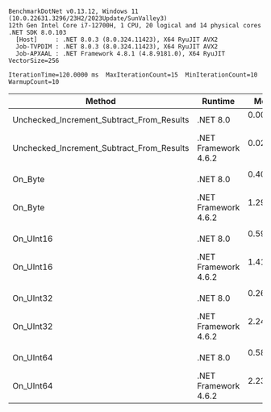 ```

BenchmarkDotNet v0.13.12, Windows 11 (10.0.22631.3296/23H2/2023Update/SunValley3)
12th Gen Intel Core i7-12700H, 1 CPU, 20 logical and 14 physical cores
.NET SDK 8.0.103
  [Host]     : .NET 8.0.3 (8.0.324.11423), X64 RyuJIT AVX2
  Job-TVPDIM : .NET 8.0.3 (8.0.324.11423), X64 RyuJIT AVX2
  Job-APXAAL : .NET Framework 4.8.1 (4.8.9181.0), X64 RyuJIT VectorSize=256

IterationTime=120.0000 ms  MaxIterationCount=15  MinIterationCount=10
WarmupCount=10

```

| Method                                    | Runtime              |      Mean |     Error |    StdDev | Ratio | RatioSD |
|-------------------------------------------|----------------------|----------:|----------:|----------:|------:|--------:|
| Unchecked_Increment_Subtract_From_Results | .NET 8.0             | 0.0000 ns | 0.0000 ns | 0.0000 ns |     ? |       ? |
| Unchecked_Increment_Subtract_From_Results | .NET Framework 4.6.2 | 0.0279 ns | 0.0109 ns | 0.0072 ns |     ? |       ? |
|                                           |                      |           |           |           |       |         |
| On_Byte                                   | .NET 8.0             | 0.4025 ns | 0.0639 ns | 0.0597 ns |  1.00 |    0.00 |
| On_Byte                                   | .NET Framework 4.6.2 | 1.2963 ns | 0.0446 ns | 0.0322 ns |  3.19 |    0.45 |
|                                           |                      |           |           |           |       |         |
| On_UInt16                                 | .NET 8.0             | 0.5903 ns | 0.0297 ns | 0.0177 ns |  1.00 |    0.00 |
| On_UInt16                                 | .NET Framework 4.6.2 | 1.4123 ns | 0.0615 ns | 0.0575 ns |  2.42 |    0.11 |
|                                           |                      |           |           |           |       |         |
| On_UInt32                                 | .NET 8.0             | 0.2676 ns | 0.0604 ns | 0.0565 ns |  1.00 |    0.00 |
| On_UInt32                                 | .NET Framework 4.6.2 | 2.2402 ns | 0.0355 ns | 0.0186 ns |  8.15 |    1.78 |
|                                           |                      |           |           |           |       |         |
| On_UInt64                                 | .NET 8.0             | 0.5890 ns | 0.0785 ns | 0.0734 ns |  1.00 |    0.00 |
| On_UInt64                                 | .NET Framework 4.6.2 | 2.2356 ns | 0.0861 ns | 0.0805 ns |  3.84 |    0.38 |
